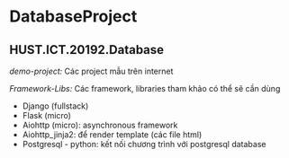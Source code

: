 # **DatabaseProject**
## HUST.ICT.20192.Database


_demo-project:_ 
Các project mẫu trên internet



_Framework-Libs:_
Các framework, libraries tham khảo có thể sẽ cần dùng
+ Django (fullstack)
+ Flask (micro)
+ Aiohttp (micro): asynchronous framework
+ Aiohttp_jinja2: để render template (các file html)
+ Postgresql - python: kết nối chương trình với postgresql database
